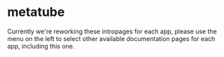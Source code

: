 # metatube

Currently we're reworking these intropages for each app, please use the menu on the left to select other available documentation pages for each app, including this one.
